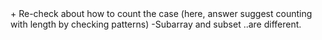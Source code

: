 <Sliding Window>
+ Re-check about how to count the case (here, answer suggest counting with length by checking patterns)
-Subarray and subset ..are different.​
